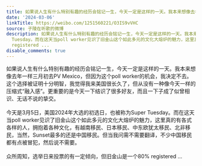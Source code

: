 ```yaml
---
title: 如果说人生有什么特别有趣的经历会铭记一生，今天一定是这样的一天。我本来想像去年一样三月初去PV Mexico，但因为这个poll worker的机会，我决定不去。这个选择...
date: '2024-03-06'
linkTitle: https://weibo.com/1251560221/O3IS9vVHC
source: 子陵在听歌的微博
description: 如果说人生有什么特别有趣的经历会铭记一生，今天一定是这样的一天。我本来想像去年一样三月初去PV Mexico，但因为这个poll worker的机会，我决定不去。这个选择被证明十分明智，我觉得我来美国很长久了，但从没有一种像今天一样的压缩式“融入感”。更重要的是今天一下结识了很多好友，而且一下子成了似曾相识、无话不说的挚交。<br><br>今天是3月5日，美国2024年大选的初选日，也被称为Super
  Tuesday。而在这天当poll worker见识了旧金山这个如此多元的文化大熔炉的魅力，这里真的有各式各样的人，拥抱着各种文化，有越南移民、日本移民、中东欧犹太移民、北非移民，当然，Sunset最多的还是中国移民。但当我问需不需要翻译，不少中国移民都有点被冒犯，然后说不需要。<br><br>众所周知，选举日来投票的有一定倾向，但旧金山是一个80%
  registered ...
disable_comments: true
---
```

如果说人生有什么特别有趣的经历会铭记一生，今天一定是这样的一天。我本来想像去年一样三月初去PV Mexico，但因为这个poll worker的机会，我决定不去。这个选择被证明十分明智，我觉得我来美国很长久了，但从没有一种像今天一样的压缩式“融入感”。更重要的是今天一下结识了很多好友，而且一下子成了似曾相识、无话不说的挚交。<br><br>今天是3月5日，美国2024年大选的初选日，也被称为Super Tuesday。而在这天当poll worker见识了旧金山这个如此多元的文化大熔炉的魅力，这里真的有各式各样的人，拥抱着各种文化，有越南移民、日本移民、中东欧犹太移民、北非移民，当然，Sunset最多的还是中国移民。但当我问需不需要翻译，不少中国移民都有点被冒犯，然后说不需要。<br><br>众所周知，选举日来投票的有一定倾向，但旧金山是一个80% registered ...